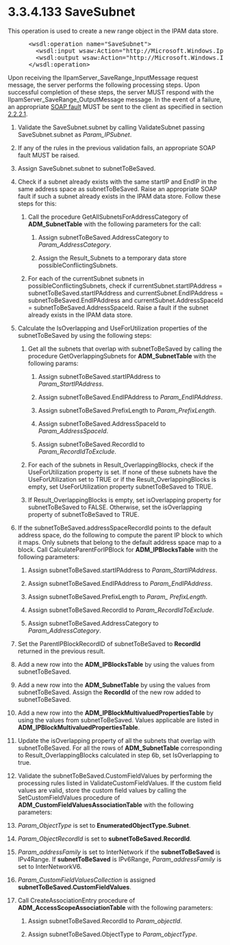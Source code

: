 <html dir="LTR" xmlns:mshelp="http://msdn.microsoft.com/mshelp" xmlns:ddue="http://ddue.schemas.microsoft.com/authoring/2003/5" xmlns:xlink="http://www.w3.org/1999/xlink" xmlns:tool="http://www.microsoft.com/tooltip">
 <body>
 <div id="header">
 <h1 class="heading">3.3.4.133 SaveSubnet</h1>
 </div>
 <div id="mainSection">
 <div id="mainBody">
 <div id="allHistory" class="saveHistory"></div>
 <div id="sectionSection0" class="section" name="collapseableSection">
 

<p>This operation is used to create a new range object in the
IPAM data store.</p>

<dl>
<dd>
<div><pre> &lt;wsdl:operation name=&quot;SaveSubnet&quot;&gt;
   &lt;wsdl:input wsaw:Action=&quot;http://Microsoft.Windows.Ipam/IIpamServer/SaveSubnet&quot; message=&quot;ipam:IIpamServer_SaveSubnet_InputMessage&quot; /&gt;
   &lt;wsdl:output wsaw:Action=&quot;http://Microsoft.Windows.Ipam/IIpamServer/SaveSubnetResponse&quot; message=&quot;ipam:IIpamServer_SaveSubnet_OutputMessage&quot; /&gt;
 &lt;/wsdl:operation&gt;
</pre></div>
</dd></dl>

<p>Upon receiving the IIpamServer_SaveRange_InputMessage
request message, the server performs the following processing steps. Upon
successful completion of these steps, the server MUST respond with the
IIpamServer_SaveRange_OutputMessage message. In the event of a failure, an
appropriate <a href="21b4a631-8f28-420f-822f-c5f879d5046e.md#gt_ec8728a8-1a75-426f-8767-aa1932c7c19f">SOAP fault</a>
MUST be sent to the client as specified in section <a href="a90ad88d-2468-4ac1-bbb9-8f921d15bbc8.md">2.2.2.1</a>.</p>

<ol><li><p><span> </span>Validate the
SaveSubnet.subnet by calling ValidateSubnet passing SaveSubnet.subnet as <i>Param_IPSubnet</i>.</p>

</li><li><p><span> </span>If any of the
rules in the previous validation fails, an appropriate SOAP fault MUST be
raised.</p>

</li><li><p><span> </span>Assign
SaveSubnet.subnet to subnetToBeSaved.</p>

</li><li><p><span> </span>Check if a
subnet already exists with the same startIP and EndIP in the same address space
as subnetToBeSaved. Raise an appropriate SOAP fault if such a subnet already
exists in the IPAM data store. Follow these steps for this:</p>

<ol><li><p><span> 
</span>Call the procedure GetAllSubnetsForAddressCategory of <b>ADM_SubnetTable</b>
with the following parameters for the call:</p>

<ol><li><p><span> </span>Assign
subnetToBeSaved.AddressCategory to <i>Param_AddressCategory</i>.</p>

</li><li><p><span> </span>Assign the
Result_Subnets to a temporary data store possibleConflictingSubnets. </p>

</li></ol></li><li><p><span> 
</span>For each of the currentSubnet subnets in possibleConflictingSubnets,
check if currentSubnet.startIPAddress = subnetToBeSaved.startIPAddress and
currentSubnet.EndIPAddress = subnetToBeSaved.EndIPAddress and
currentSubnet.AddressSpaceId = subnetToBeSaved.AddressSpaceId. Raise a fault if
the subnet already exists in the IPAM data store.</p>

</li></ol></li><li><p><span> </span>Calculate the
IsOverlapping and UseForUtilization properties of the subnetToBeSaved by using
the following steps:</p>

<ol><li><p><span> 
</span>Get all the subnets that overlap with subnetToBeSaved by calling the
procedure GetOverlappingSubnets for <b>ADM_SubnetTable</b> with the following
params:</p>

<ol><li><p><span> </span>Assign
subnetToBeSaved.startIPAddress to <i>Param_StartIPAddress</i>.</p>

</li><li><p><span> </span>Assign
subnetToBeSaved.EndIPAddress to <i>Param_EndIPAddress</i>.</p>

</li><li><p><span> </span>Assign
subnetToBeSaved.PrefixLength to <i>Param_PrefixLength</i>.</p>

</li><li><p><span> </span>Assign
subnetToBeSaved.AddressSpaceId to <i>Param_AddressSpaceId</i>.</p>

</li><li><p><span> </span>Assign
subnetToBeSaved.RecordId to <i>Param_RecordIdToExclude</i>.</p>

</li></ol></li><li><p><span> 
</span>For each of the subnets in Result_OverlappingBlocks, check if the
UseForUtilization property is set. If none of these subnets have the
UseForUtilization set to TRUE or if the Result_OverlappingBlocks is empty, set
UseForUtilization property subnetToBeSaved to TRUE.</p>

</li><li><p><span> 
</span>If Result_OverlappingBlocks is empty, set isOverlapping property for
subnetToBeSaved to FALSE. Otherwise, set the isOverlapping property of
subnetToBeSaved to TRUE.</p>

</li></ol></li><li><p><span> </span>If the
subnetToBeSaved.addressSpaceRecordId points to the default address space, do
the following to compute the parent IP block to which it maps. Only subnets
that belong to the default address space map to a block. Call
CalculateParentForIPBlock for <b>ADM_IPBlocksTable</b> with the following
parameters:</p>

<ol><li><p><span> 
</span>Assign subnetToBeSaved.startIPAddress to <i>Param_StartIPAddress</i>.</p>

</li><li><p><span> 
</span>Assign subnetToBeSaved.EndIPAddress to <i>Param_EndIPAddress</i>.</p>

</li><li><p><span> 
</span>Assign subnetToBeSaved.PrefixLength to <i>Param_ PrefixLength</i>.</p>

</li><li><p><span> 
</span>Assign subnetToBeSaved.RecordId to <i>Param_RecordIdToExclude</i>.</p>

</li><li><p><span> 
</span>Assign subnetToBeSaved.AddressCategory to <i>Param_AddressCategory</i>.</p>

</li></ol></li><li><p><span> </span>Set the
ParentIPBlockRecordID of subnetToBeSaved to <b>RecordId</b> returned in the
previous result.</p>

</li><li><p><span> </span>Add a new row
into the <b>ADM_IPBlocksTable</b> by using the values from subnetToBeSaved. </p>

</li><li><p><span> </span>Add a new row
into the <b>ADM_SubnetTable</b> by using the values from subnetToBeSaved.
Assign the <b>RecordId</b> of the new row added to subnetToBeSaved.</p>

</li><li><p><span> </span>Add a new row into the <b>ADM_IPBlockMultivaluedPropertiesTable</b>
by using the values from subnetToBeSaved. Values applicable are listed in <b>ADM_IPBlockMultivaluedPropertiesTable</b>.</p>

</li><li><p><span> </span>Update the isOverlapping
property of all the subnets that overlap with subnetToBeSaved. For all the rows
of <b>ADM_SubnetTable</b> corresponding to Result_OverlappingBlocks calculated
in step 6b, set IsOverlapping to true.</p>

</li><li><p><span> </span>Validate the
subnetToBeSaved.CustomFieldValues by performing the processing rules listed in
ValidateCustomFieldValues. If the custom field values are valid, store the
custom field values by calling the SetCustomFieldValues procedure of <b>ADM_CustomFieldValuesAssociationTable</b>
with the following parameters:</p>

</li><li><p><span> </span><i>Param_ObjectType</i> is
set to <b>EnumeratedObjectType.Subnet</b>.</p>

</li><li><p><span> </span><i>Param_ObjectRecordId</i>
is set to <b>subnetToBeSaved.RecordId</b>.</p>

</li><li><p><span> </span><i>Param_addressFamily</i>
is set to InterNetwork if the <b>subnetToBeSaved</b> is IPv4Range. If <b>subnetToBeSaved</b>
is IPv6Range, <i>Param_addressFamily</i> is set to InterNetworkV6.</p>

</li><li><p><span> </span><i>Param_CustomFieldValuesCollection</i>
is assigned <b>subnetToBeSaved.CustomFieldValues</b>.</p>

</li><li><p><span> </span>Call CreateAssociationEntry
procedure of <b>ADM_AccessScopeAssociationTable</b> with the following
parameters: </p>

<ol><li><p><span> 
</span>Assign subnetToBeSaved.RecordId to <i>Param_objectId</i>.</p>

</li><li><p><span> 
</span>Assign subnetToBeSaved.ObjectType to <i>Param_objectType</i>.</p>

</li></ol></li></ol>
 </div>
 </div>
 </div>
 </body>
</html>